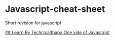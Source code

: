 # Javascript-cheat-sheet
Short revision for javascript

<a href="https://www.youtube.com/watch?v=KGkiIBTq0y0&t=50410s" > ## Learn By Technicalthapa One vide of Javascript <a/>
